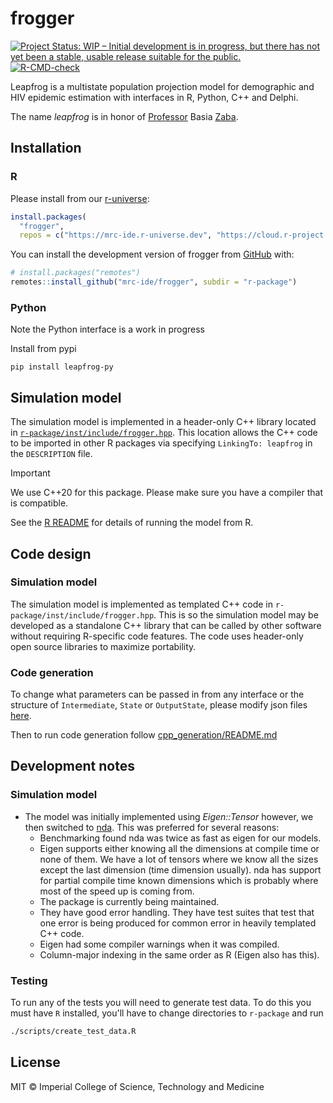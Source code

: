 # frogger

<!-- badges: start -->

[![Project Status: WIP – Initial development is in progress, but there
has not yet been a stable, usable release suitable for the
public.](https://www.repostatus.org/badges/latest/wip.svg)](https://www.repostatus.org/#wip)
[![R-CMD-check](https://github.com/mrc-ide/frogger/actions/workflows/R-CMD-check.yaml/badge.svg?branch=main)](https://github.com/mrc-ide/frogger/actions/workflows/R-CMD-check.yaml)
<!-- badges: end -->

Leapfrog is a multistate population projection model for demographic and
HIV epidemic estimation with interfaces in R, Python, C++ and Delphi.

The name *leapfrog* is in honor of
[Professor](https://iussp.org/en/basia-zaba-1949-2018) Basia
[Zaba](https://translate.google.co.uk/?sl=pl&tl=en&text=Zaba&op=translate).

## Installation

### R

Please install from our
[r-universe](https://mrc-ide.r-universe.dev/builds):

``` r
install.packages(
  "frogger",
  repos = c("https://mrc-ide.r-universe.dev", "https://cloud.r-project.org"))
```

You can install the development version of frogger from
[GitHub](https://github.com/) with:

``` r
# install.packages("remotes")
remotes::install_github("mrc-ide/frogger", subdir = "r-package")
```

### Python

Note the Python interface is a work in progress

Install from pypi

```
pip install leapfrog-py
```

## Simulation model

The simulation model is implemented in a header-only C++ library located
in [`r-package/inst/include/frogger.hpp`](r-package/inst/include/frogger.hpp). This location
allows the C++ code to be imported in other R packages via specifying
`LinkingTo: leapfrog` in the `DESCRIPTION` file.

> [!IMPORTANT]
> We use C++20 for this package. Please make sure you have a compiler that is compatible.

See the [R README](r-package/README.md) for details of running the model from R.

## Code design

### Simulation model

The simulation model is implemented as templated C++ code in
`r-package/inst/include/frogger.hpp`. This is so the simulation model may be
developed as a standalone C++ library that can be called by other
software without requiring R-specific code features. The code uses
header-only open source libraries to maximize portability.

### Code generation

To change what parameters can be passed in from any interface or the structure of
`Intermediate`, `State` or `OutputState`, please modify json files
[here](./cpp_generation/modelSchemas/).

Then to run code generation follow
[cpp\_generation/README.md](./cpp_generation/README.md)

## Development notes

### Simulation model

  - The model was initially implemented using *Eigen::Tensor* however, we then
    switched to [nda](https://github.com/dsharlet/array). This was preferred for
    several reasons:
      - Benchmarking found nda was twice as fast as eigen for our models.
      - Eigen supports either knowing all the dimensions at compile time or
        none of them. We have a lot of tensors where we know all the sizes except
        the last dimension (time dimension usually). nda has support for partial
        compile time known dimensions which is probably where most of the speed
        up is coming from.
      - The package is currently being maintained.
      - They have good error handling. They have test suites that test that one
        error is being produced for common error in heavily templated C++ code.
      - Eigen had some compiler warnings when it was compiled.
      - Column-major indexing in the same order as R (Eigen also has this).

### Testing

To run any of the tests you will need to generate test data. To do this you must have `R` installed, you'll have to change directories to `r-package` and run

```bash
./scripts/create_test_data.R
```

## License

MIT © Imperial College of Science, Technology and Medicine
